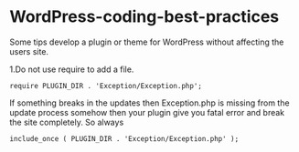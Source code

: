 # WordPress-coding-best-practices
Some tips develop a plugin or theme for WordPress without affecting the users site.

1.Do not use require to add a file.

`require PLUGIN_DIR . 'Exception/Exception.php';`

If something breaks in the updates then Exception.php is missing from the update process somehow then your plugin give you fatal error and break the site completely. So always 

`include_once ( PLUGIN_DIR . 'Exception/Exception.php' );`

